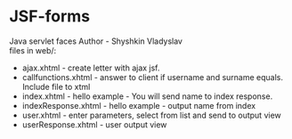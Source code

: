 # JSF-forms
Java servlet faces
Author - Shyshkin Vladyslav<br/>
files in web/:<br/>
<ul>
<li>ajax.xhtml - create letter with ajax jsf.</li>
<li>callfunctions.xhtml - answer to client if username and surname equals. Include file to xtml</li>
<li>index.xhtml - hello example - You will send name to index response.</li>
<li>indexResponse.xhtml - hello example - output name from index </li>
<li>user.xhtml - enter parameters, select from list and send to output view</li>
<li>userResponse.xhtml - user output view</li>
</ul>
